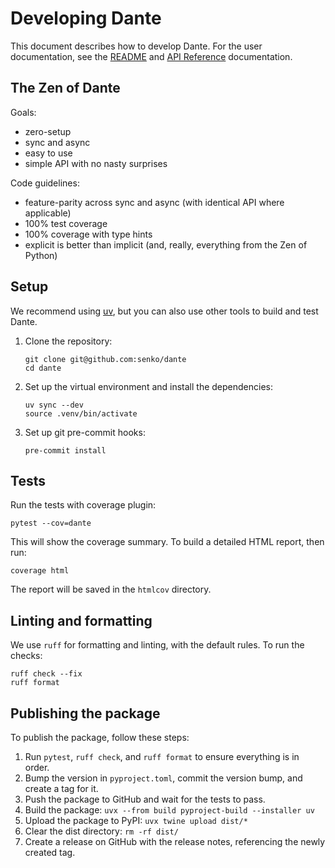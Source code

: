 # Developing Dante

This document describes how to develop Dante. For the user documentation, see
the [README](../README.md) and [API Reference](api.md) documentation.

## The Zen of Dante

Goals:

* zero-setup
* sync and async
* easy to use
* simple API with no nasty surprises

Code guidelines:

* feature-parity across sync and async (with identical API where applicable)
* 100% test coverage
* 100% coverage with type hints
* explicit is better than implicit (and, really, everything from the Zen of
Python)

## Setup

We recommend using [uv](https://github.com/astral-sh/uv), but you can also
use other tools to build and test Dante.

1. Clone the repository:

    ```shell
    git clone git@github.com:senko/dante
    cd dante
    ```

2. Set up the virtual environment and install the dependencies:

    ```shell
    uv sync --dev
    source .venv/bin/activate
    ```

3. Set up git pre-commit hooks:

    ```shell
    pre-commit install
    ```

## Tests

Run the tests with coverage plugin:

```shell
pytest --cov=dante
```

This will show the coverage summary. To build a detailed HTML report,
then run:

```shell
coverage html
```

The report will be saved in the `htmlcov` directory.

## Linting and formatting

We use `ruff` for formatting and linting, with the default rules. To run
the checks:

```shell
ruff check --fix
ruff format
```

## Publishing the package

To publish the package, follow these steps:

1. Run `pytest`, `ruff check`, and `ruff format` to ensure everything is in
   order.
2. Bump the version in `pyproject.toml`, commit the version bump, and create a tag for it.
3. Push the package to GitHub and wait for the tests to pass.
4. Build the package: `uvx --from build pyproject-build --installer uv`
5. Upload the package to PyPI: `uvx twine upload dist/*`
6. Clear the dist directory: `rm -rf dist/`
7. Create a release on GitHub with the release notes, referencing the newly created tag.